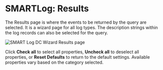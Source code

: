 # SMARTLog: Results

The Results page is where the events to be returned by the query are selected. It is a wizard page
for all log types. The description strings within the log records can also be selected for the
query.

![SMART Log DC Wizard Results page](/img/product_docs/accessanalyzer/11.6/admin/datacollector/adinventory/results.webp)

Click **Check all** to select all properties, **Uncheck all** to deselect all properties, or **Reset
Defaults** to return to the default settings. Available properties vary based on the category
selected.
